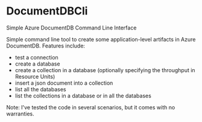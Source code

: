 # DocumentDBCli
Simple Azure DocumentDB Command Line Interface

Simple command line tool to create some application-level artifacts in Azure DocumentDB. Features include:

- test a connection
- create a database
- create a collection in a database (optionally specifying the throughput in Resource Units)
- insert a json document into a collection
- list all the databases
- list the collections in a database or in all the databases



Note: I've tested the code in several scenarios, but it comes with no warranties.
